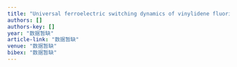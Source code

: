 ```yaml
---
title: "Universal ferroelectric switching dynamics of vinylidene fluoride-trifluoroethylene copolymer films"
authors: []
authors-key: []
year: "数据暂缺"
article-link: "数据暂缺"
venue: "数据暂缺"
bibex: "数据暂缺"
---
```

